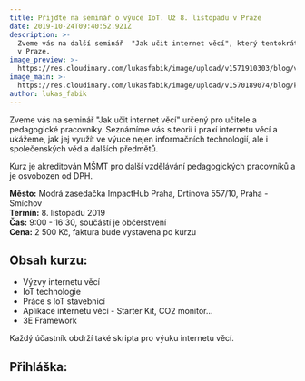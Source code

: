 ```yaml
---
title: Přijďte na seminář o výuce IoT. Už 8. listopadu v Praze
date: 2019-10-24T09:40:52.921Z
description: >-
  Zveme vás na další seminář  "Jak učit internet věcí", který tentokrát pořádáme
  v Praze.
image_preview: >-
  https://res.cloudinary.com/lukasfabik/image/upload/v1571910303/blog/vyuka-digitalnich-dovednosti.jpg
image_main: >-
  https://res.cloudinary.com/lukasfabik/image/upload/v1570189074/blog/komensky_wide.jpg
author: lukas_fabik
---
```

Zveme vás na seminář "Jak učit internet věcí" určený pro učitele a pedagogické pracovníky. Seznámíme vás s teorií i praxí internetu věcí a ukážeme, jak jej využít ve výuce nejen informačních technologií, ale i společenských věd a dalších předmětů.

Kurz je akreditován MŠMT pro další vzdělávání pedagogických pracovníků a je osvobozen od DPH.

**Město:** Modrá zasedačka ImpactHub Praha, Drtinova 557/10, Praha - Smíchov\
**Termín:** 8. listopadu 2019\
**Čas:** 9:00 - 16:30, součástí je občerstvení\
**Cena:** 2 500 Kč, faktura bude vystavena po kurzu

## Obsah kurzu:

* Výzvy internetu věcí
* IoT technologie
* Práce s IoT stavebnicí
* Aplikace internetu věcí - Starter Kit, CO2 monitor...
* 3E Framework

Každý účastník obdrží také skripta pro výuku internetu věcí.

## Přihláška:

<script charset="utf-8" type="text/javascript" src="//js.hsforms.net/forms/shell.js"></script>

<script>

  hbspt.forms.create({

	portalId: "5560121",

	formId: "b733072c-eec6-4553-8b76-3425074a294e"

});

</script>
